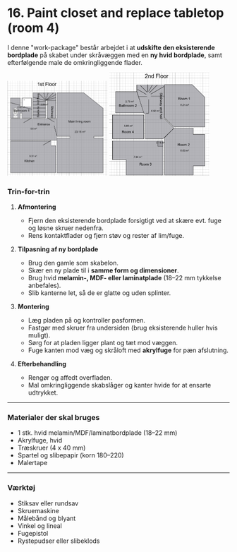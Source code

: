 # 16. Paint closet and replace tabletop (room 4)


I denne "work-package" består arbejdet i at **udskifte den eksisterende bordplade** på skabet under skråvæggen med en **ny hvid bordplade**, samt efterfølgende male de omkringliggende flader.  


<p float="left">
  <img src="figures/1stFloor.png" alt="1. sal" width="45%" />
  <img src="figures/2ndFloor.png" alt="2. sal" width="45%" />
</p>

### Trin-for-trin

1. **Afmontering**
   - Fjern den eksisterende bordplade forsigtigt ved at skære evt. fuge og løsne skruer nedenfra.  
   - Rens kontaktflader og fjern støv og rester af lim/fuge.

2. **Tilpasning af ny bordplade**
   - Brug den gamle som skabelon.  
   - Skær en ny plade til i **samme form og dimensioner**.  
   - Brug hvid **melamin-, MDF- eller laminatplade** (18–22 mm tykkelse anbefales).  
   - Slib kanterne let, så de er glatte og uden splinter.

3. **Montering**
   - Læg pladen på og kontroller pasformen.  
   - Fastgør med skruer fra undersiden (brug eksisterende huller hvis muligt).  
   - Sørg for at pladen ligger plant og tæt mod væggen.  
   - Fuge kanten mod væg og skråloft med **akrylfuge** for pæn afslutning.

4. **Efterbehandling**
   - Rengør og affedt overfladen.  
   - Mal omkringliggende skabslåger og kanter hvide for at ensarte udtrykket.  


---

### Materialer der skal bruges
- 1 stk. hvid melamin/MDF/laminatbordplade (18–22 mm)
- Akrylfuge, hvid  
- Træskruer (4 x 40 mm)  
- Spartel og slibepapir (korn 180–220)  
- Malertape  

---

### Værktøj
- Stiksav eller rundsav  
- Skruemaskine  
- Målebånd og blyant  
- Vinkel og lineal  
- Fugepistol  
- Rystepudser eller slibeklods  